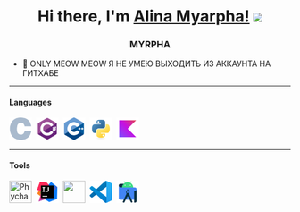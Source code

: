 <h1 align="center">Hi there, I'm <a href="https://daniilshat.ru/" target="_blank">Alina Myarpha!</a> 
<img src="https://github.com/blackcater/blackcater/raw/main/images/Hi.gif" height="32"/></h1>
<h3 align="center">MYRPHA</h3>

- 🤍 ONLY MEOW MEOW Я НЕ УМЕЮ ВЫХОДИТЬ ИЗ АККАУНТА НА ГИТХАБЕ

---

<h4>Languages</h4>
<div>
  <img src="https://github.com/devicons/devicon/blob/master/icons/c/c-original.svg" width="40" height="40"/>&nbsp;
  <img src="https://github.com/devicons/devicon/blob/master/icons/csharp/csharp-original.svg" width="40" height="40"/>&nbsp;
  <img src="https://github.com/devicons/devicon/blob/master/icons/cplusplus/cplusplus-original.svg" width="40" height="40"/>&nbsp;
  <img src="https://github.com/devicons/devicon/blob/master/icons/python/python-original.svg" width="40" height="40"/>&nbsp;
  <img src="https://raw.githubusercontent.com/devicons/devicon/ca28c779441053191ff11710fe24a9e6c23690d6/icons/kotlin/kotlin-original.svg" width="40" height="40"/>&nbsp;
</div>

---
                                 
<h4>Tools</h4>
<div>
 <img src="https://icon.icepanel.io/Technology/svg/PyCharm.svg"title="Phycharm" width="40" height="40"/>&nbsp;
 <img src="https://raw.githubusercontent.com/devicons/devicon/ca28c779441053191ff11710fe24a9e6c23690d6/icons/intellij/intellij-original.svg" width="40" height="40"/>&nbsp;
 <img src="https://icon.icepanel.io/Technology/svg/Visual-Studio.svg" width="40" height="40"/>&nbsp;
 <img src="https://raw.githubusercontent.com/devicons/devicon/ca28c779441053191ff11710fe24a9e6c23690d6/icons/vscode/vscode-original.svg" width="40" height="40"/>&nbsp;
 <img src="https://raw.githubusercontent.com/devicons/devicon/ca28c779441053191ff11710fe24a9e6c23690d6/icons/androidstudio/androidstudio-original.svg" width="40" height="40"/>&nbsp; 

  

  
</div>
